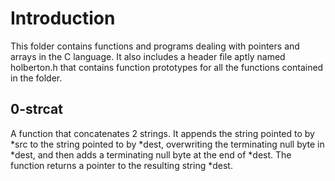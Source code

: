 # Introduction

This folder contains functions and programs dealing with pointers and arrays in
the C language. It also includes a header file aptly named holberton.h
that contains function prototypes for all the functions contained in the folder.

## 0-strcat

A function that concatenates 2 strings. It appends the string pointed to by *src
to the string pointed to by *dest, overwriting the terminating null byte in
*dest, and then adds a terminating null byte at the end of *dest.
The function returns a pointer to the resulting string *dest.